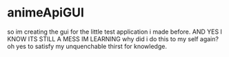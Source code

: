 # animeApiGUI
so im creating the gui for the little test application i made before. AND YES I KNOW ITS STILL A MESS IM LEARNING
why did i do this to my self again? oh yes to satisfy my unquenchable thirst for knowledge.
